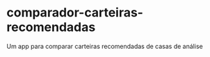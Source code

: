 # comparador-carteiras-recomendadas
Um app para comparar carteiras recomendadas de casas de análise

